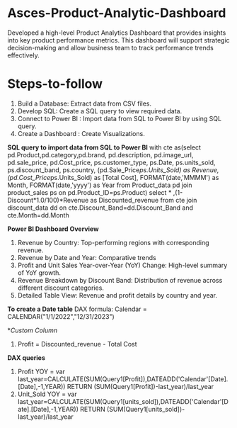 # Asces-Product-Analytic-Dashboard

Developed a high-level Product Analytics Dashboard that provides insights into key product performance metrics. This dashboard will support strategic decision-making and allow business team to track performance trends effectively.

# Steps-to-follow
1. Build a Database: Extract data from CSV files.
2. Develop SQL: Create a SQL query to view required data.
2. Connect to Power BI : Import data from SQL to Power BI by using SQL query.
3. Create a Dashboard : Create Visualizations.

**SQL query to import data from SQL to Power BI**
with cte as(select 
pd.Product,pd.category,pd.brand, pd.description, pd.image_url, pd.sale_price, pd.Cost_price,
ps.customer_type, ps.Date, ps.units_sold, ps.discount_band, ps.country,
(pd.Sale_Price*ps.Units_Sold) as Revenue,
(pd.Cost_Price*ps.Units_Sold) as [Total Cost],
FORMAT(date,'MMMM') as Month,
FORMAT(date,'yyyy') as Year
from Product_data pd 
join product_sales ps 
on pd.Product_ID=ps.Product)
select * ,(1-Discount*1.0/100)*Revenue as Discounted_revenue
from cte
join discount_data dd on cte.Discount_Band=dd.Discount_Band and cte.Month=dd.Month

**Power BI Dashboard Overview**
1. Revenue by Country: Top-performing regions with corresponding revenue.
2. Revenue by Date and Year: Comparative trends
3. Profit and Unit Sales Year-over-Year (YoY) Change: High-level summary of YoY growth.
4. Revenue Breakdown by Discount Band: Distribution of revenue across different discount categories.
5. Detailed Table View: Revenue and profit details by country and year.
 
**To create a Date table**
DAX formula:   Calendar = CALENDAR("1/1/2022","12/31/2023")

**Custom Column*
1. Profit = Discounted_revenue - Total Cost
   
**DAX queries**
1. Profit YOY = 
  var last_year=CALCULATE(SUM(Query1[Profit]),DATEADD('Calendar'[Date].[Date],-1,YEAR))
  RETURN
  (SUM(Query1[Profit])-last_year)/last_year
2. Unit_Sold YOY = 
  var last_year=CALCULATE(SUM(Query1[units_sold]),DATEADD('Calendar'[Date].[Date],-1,YEAR))
  RETURN
  (SUM(Query1[units_sold])-last_year)/last_year

